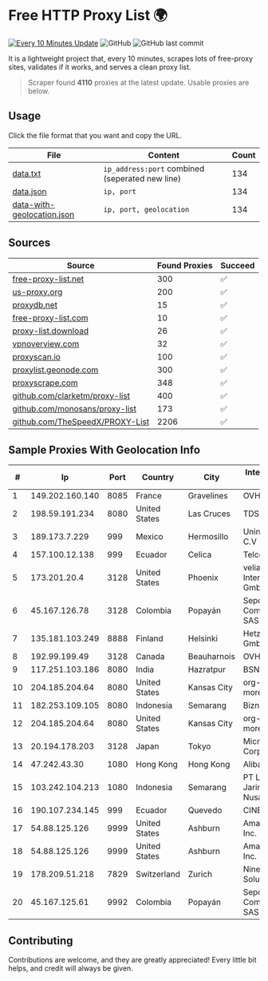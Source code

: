 
# Free HTTP Proxy List 🌍

[![Every 10 Minutes Update](https://github.com/mertguvencli/http-proxy-list/actions/workflows/main.yml/badge.svg?branch=main)](https://github.com/mertguvencli/http-proxy-list/actions/workflows/main.yml)
![GitHub](https://img.shields.io/github/license/mertguvencli/http-proxy-list)
![GitHub last commit](https://img.shields.io/github/last-commit/mertguvencli/http-proxy-list)

It is a lightweight project that, every 10 minutes, scrapes lots of free-proxy sites, validates if it works, and serves a clean proxy list.


> Scraper found **4110** proxies at the latest update. Usable proxies are below.

## Usage

Click the file format that you want and copy the URL.


|File|Content|Count|
|----|-------|-----|
|[data.txt](https://raw.githubusercontent.com/mertguvencli/http-proxy-list/main/proxy-list/data.txt)|`ip_address:port` combined (seperated new line)|134|
|[data.json](https://raw.githubusercontent.com/mertguvencli/http-proxy-list/main/proxy-list/data.json)|`ip, port`|134|
|[data-with-geolocation.json](https://raw.githubusercontent.com/mertguvencli/http-proxy-list/main/proxy-list/data-with-geolocation.json)|`ip, port, geolocation`|134|

## Sources

|Source|Found Proxies|Succeed|
|------|-------------|-------|
|[free-proxy-list.net](https://free-proxy-list.net)|300|✅|
|[us-proxy.org](https://www.us-proxy.org)|200|✅|
|[proxydb.net](http://proxydb.net)|15|✅|
|[free-proxy-list.com](https://free-proxy-list.com/?page=&port=&type%5B%5D=http&type%5B%5D=https&up_time=0&search=Search)|10|✅|
|[proxy-list.download](https://www.proxy-list.download/HTTP)|26|✅|
|[vpnoverview.com](https://vpnoverview.com/privacy/anonymous-browsing/free-proxy-servers)|32|✅|
|[proxyscan.io](https://www.proxyscan.io)|100|✅|
|[proxylist.geonode.com](https://proxylist.geonode.com/api/proxy-list?limit=300&page=1&sort_by=lastChecked&sort_type=desc&protocols=http,https)|300|✅|
|[proxyscrape.com](https://api.proxyscrape.com/v2/?request=displayproxies&protocol=http&timeout=10000&country=all&ssl=all&anonymity=all)|348|✅|
|[github.com/clarketm/proxy-list](https://raw.githubusercontent.com/clarketm/proxy-list/master/proxy-list-raw.txt)|400|✅|
|[github.com/monosans/proxy-list](https://raw.githubusercontent.com/monosans/proxy-list/main/proxies/http.txt)|173|✅|
|[github.com/TheSpeedX/PROXY-List](https://raw.githubusercontent.com/TheSpeedX/PROXY-List/master/http.txt)|2206|✅|


## Sample Proxies With Geolocation Info

|#|Ip|Port|Country|City|Internet Service Provider|
|-|--|----|-------|----|-------------------------|
|1|149.202.160.140|8085|France|Gravelines|OVH SAS|
|2|198.59.191.234|8080|United States|Las Cruces|TDS TELECOM|
|3|189.173.7.229|999|Mexico|Hermosillo|Uninet S.A. de C.V|
|4|157.100.12.138|999|Ecuador|Celica|Telconet S.A|
|5|173.201.20.4|3128|United States|Phoenix|velia.net Internetdienste GmbH|
|6|45.167.126.78|3128|Colombia|Popayán|Sepcom Comunicaciones SAS|
|7|135.181.103.249|8888|Finland|Helsinki|Hetzner Online GmbH|
|8|192.99.199.49|3128|Canada|Beauharnois|OVH Hosting|
|9|117.251.103.186|8080|India|Hazratpur|BSNL Internet|
|10|204.185.204.64|8080|United States|Kansas City|org-morenet.more.net|
|11|182.253.109.105|8080|Indonesia|Semarang|Biznet Metronet|
|12|204.185.204.64|8080|United States|Kansas City|org-morenet.more.net|
|13|20.194.178.203|3128|Japan|Tokyo|Microsoft Corporation|
|14|47.242.43.30|1080|Hong Kong|Hong Kong|Alibaba.com LLC|
|15|103.242.104.213|1080|Indonesia|Semarang|PT Lintas Jaringan Nusantara|
|16|190.107.234.145|999|Ecuador|Quevedo|CINECABLE TV|
|17|54.88.125.126|9999|United States|Ashburn|Amazon.com, Inc.|
|18|54.88.125.126|9999|United States|Ashburn|Amazon.com, Inc.|
|19|178.209.51.218|7829|Switzerland|Zurich|Nine Internet Solutions AG|
|20|45.167.125.61|9992|Colombia|Popayán|Sepcom Comunicaciones SAS|



## Contributing

Contributions are welcome, and they are greatly appreciated! Every
little bit helps, and credit will always be given.

